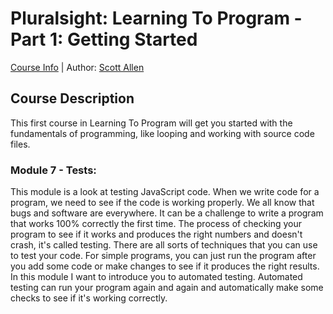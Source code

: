 # Pluralsight: Learning To Program - Part 1: Getting Started
[Course Info](https://www.pluralsight.com/courses/learning-programming-javascript) | Author: [Scott Allen](https://www.pluralsight.com/authors/scott-allen)

## Course Description
This first course in Learning To Program will get you started with the fundamentals of programming, like looping and working with source code files.

### Module 7 - Tests: 
This module is a look at testing JavaScript code. When we write code for a program, we need to see if the code is working properly. We all know that bugs and software are everywhere. It can be a challenge to write a program that works 100% correctly the first time. The process of checking your program to see if it works and produces the right numbers and doesn't crash, it's called testing. There are all sorts of techniques that you can use to test your code. For simple programs, you can just run the program after you add some code or make changes to see if it produces the right results. In this module I want to introduce you to automated testing. Automated testing can run your program again and again and automatically make some checks to see if it's working correctly. 
